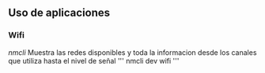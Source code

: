 ## Uso de aplicaciones
### Wifi
*nmcli* Muestra las redes disponibles y toda la informacion desde los canales que utiliza hasta el nivel de señal
'''
nmcli dev wifi 
'''
